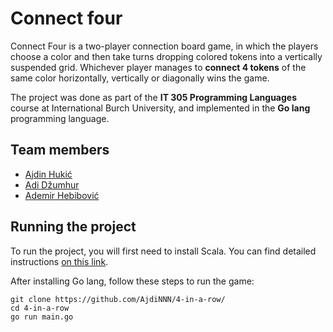 # Connect four

Connect Four is a two-player connection board game, in which the players choose a color and then take turns dropping colored tokens into a vertically suspended grid. Whichever player manages to **connect 4 tokens** of the same color horizontally, vertically or diagonally wins the game.

The project was done as part of the **IT 305 Programming Languages** course at International Burch University, and implemented in the **Go lang** programming language.

## Team members
- [Ajdin Hukić](https://github.com/AjdiNNN)
- [Adi Džumhur](https://github.com/adidzumhur)
- [Ademir Hebibović](https://github.com/hebibovic99)

## Running the project

To run the project, you will first need to install Scala. You can find detailed instructions [on this link](https://go.dev/doc/install). 

After installing Go lang, follow these steps to run the game:
```
git clone https://github.com/AjdiNNN/4-in-a-row/
cd 4-in-a-row
go run main.go
```
